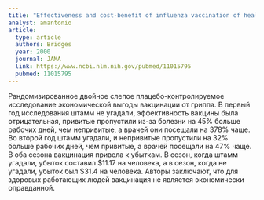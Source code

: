 ```yaml
---
title: "Effectiveness and cost-benefit of influenza vaccination of healthy working adults: A randomized controlled trial"
analyst: amantonio
article:
  type: article
  authors: Bridges
  year: 2000
  journal: JAMA
  link: https://www.ncbi.nlm.nih.gov/pubmed/11015795
  pubmed: 11015795
---
```


Рандомизированное двойное слепое плацебо-контролируемое исследование экономической выгоды вакцинации от гриппа. В первый год исследования штамм не угадали, эффективность вакцины была отрицательная, привитые пропустили из-за болезни на 45% больше рабочих дней, чем непривитые, а врачей они посещали на 378% чаще.
Во второй год штамм угадали, и непривитые пропустили на 32% больше рабочих дней, чем привитые, а врачей посещали на 47% чаще.
В оба сезона вакцинация привела к убыткам. В сезон, когда штамм угадали, убыток составил $11.17 на человека, а в сезон, когда не угадали, убыток был $31.4 на человека.
Авторы заключают, что для здоровых работающих людей вакцинация не является экономически оправданной.
